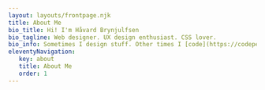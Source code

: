 ```yaml
---
layout: layouts/frontpage.njk
title: About Me
bio_title: Hi! I'm Håvard Brynjulfsen
bio_tagline: Web designer. UX design enthusiast. CSS lover.
bio_info: Sometimes I design stuff. Other times I [code](https://codepen.io/havardob) stuff. Occasionally I even [write](/writing) some stuff. Currently a web designer at [ACOS](https://acos.no).
eleventyNavigation:
   key: about
   title: About Me
   order: 1
---
```

